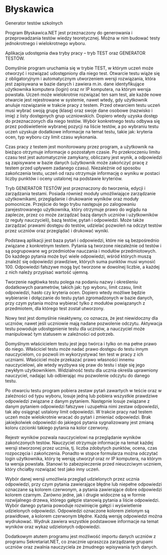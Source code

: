 ﻿# Błyskawica
Generator testów szkolnych

Program Błyskawica.NET jest przeznaczony do generowania i przeprowadzania testów wiedzy teoretycznej. Można w nim budować testy jednokrotnego i wielokrotnego wyboru.

Aplikacja udostępnia dwa tryby pracy – tryb TEST oraz GENERATOR TESTÓW.

Domyślnie program uruchamia się w trybie TEST, w którym uczeń może otworzyć i rozwiązać udostępniony dla niego test.
Otwarcie testu wiąże się z obligatoryjnym i automatycznym utworzeniem wersji rozwiązania, która jest zapisywana w bazie danych i zawiera m.in. dane identyfikujące użytkownika komputera (login) oraz nr IP komputera, na którym wersja powstała. Uczeń może wielokrotnie rozwiązać ten sam test, ale każde nowe otwarcie jest rejestrowane w systemie, nawet wtedy, gdy użytkownik anuluje rozwiązanie w trakcie pracy z testem. Przed otwarciem testu uczeń musi wybrać swoją grupę (klasę) oraz swoje dane osobowe (nazwisko i imię) z listy dostępnych grup uczniowskich. Dopiero wtedy uzyska dostęp do przeznaczonych dla niego testów. Wybór konkretnego testu odbywa się przez podświetlenie wybranej pozycji na liście testów, a po wybraniu testu uczeń uzyskuje dodatkowe informacje na temat testu, takie jak: kryteria ocen, typ wyboru czy limit czasu wykonania.

Czas pracy z testem jest monitorowany przez program, a użytkownik na bieżąco otrzymuje informacje o pozostałym czasie. Po przekroczeniu limitu czasu test jest automatycznie zamykany, obliczany jest wynik, a odpowiedzi są zapisywane w bazie danych (użytkownik może zakończyć pracę z testem przed upływem zadanego czasu). Niezależnie od sposobu zakończenia testu, uczeń od razu otrzymuje informację o wyniku w postaci liczby punktów i oceny ustalonej na podstawie kryteriów.

Tryb GENERATOR TESTÓW jest przeznaczony do tworzenia, edycji i zarządzania testami. Posiada również moduły umożliwiające zarządzanie użytkownikami, przeglądanie i drukowanie wyników oraz moduły pomocnicze.
Przejście do tego trybu następuje po zalogowaniu zarejestrowanego użytkownika, który otrzymuje prawo do wglądu na zaplecze, przez co może zarządzać bazą danych uczniów i użytkowników (z reguły nauczycieli), bazą testów, pytań i odpowiedzi. Może także zarządzać prawami dostępu do testów, udzielać pozwoleń na odczyt testów przez uczniów oraz przeglądać i drukować wyniki.

Podstawą aplikacji jest baza pytań i odpowiedzi, które nie są bezpośrednio związane z konkretnym testem. Pytania są tworzone niezależnie od testów i są pogrupowane wg przedmiotów nauczania i modułów przedmiotowych. Do każdego pytania może być wiele odpowiedzi, wśród których muszą znaleźć się odpowiedzi prawdziwe, których suma punktów musi wynosić 100. Odpowiedzi fałszywe mogą być tworzone w dowolnej liczbie, a każdej z nich należy przypisać wartość ujemną.

Tworzenie nagłówka testu polega na podaniu nazwy i określeniu dodatkowych parametrów, takich jak: typ wyboru, limit czasu, limit odpowiedzi, hasło czy kryteria ocen. Dopiero wtedy możliwe będzie wybieranie i dołączanie do testu pytań zgromadzonych w bazie danych, przy czym pytania można wybierać tylko z modułów powiązanych z przedmiotem, dla którego test został utworzony.

Nowy test jest domyślnie nieaktywny, co oznacza, że jest niewidoczny dla uczniów, nawet jeśli uczniowie mają nadane pozwolenie odczytu. Aktywacja testu powoduje udostępnienie testu dla uczniów, a nauczyciel może manipulować tym statusem w zależności od potrzeb.

Domyślnym właścicielem testu jest jego twórca i tylko on ma pełne prawo do niego. Właściciel testu może nadać prawo dostępu do testu innym nauczycielom, co pozwoli im wykorzystywać ten test w pracy z ich uczniami. Właściciel może przekazać prawo własności innemu nauczycielowi, ale wtedy wyzbywa się praw do testu i staje się jego zwykłym użytkownikiem.
Widzialność testu dla ucznia określa uprawniony nauczyciel, nadając lub odbierając mu pozwolenie odczytu do danego testu.

Po otwarciu testu program pobiera zestaw pytań zawartych w teście oraz w zależności od typu wyboru, losuje jedną lub pobiera wszystkie prawdziwe odpowiedzi związane z danym pytaniem. Następnie losuje związane z danym pytaniem odpowiedzi fałszywe i uzupełnia nimi zestaw odpowiedzi, tak aby osiągnąć ustalony limit odpowiedzi.
W trakcie pracy nad testem uczeń może wielokrotnie wracać do pytań i zmieniać odpowiedzi. Brak jakiejkolwiek odpowiedzi do jakiegoś pytania sygnalizowany jest zmianą koloru czcionki takiego pytania na kolor czerwony.

Rejestr wyników pozwala nauczycielowi na przeglądanie wyników zakończonych testów. Nauczyciel otrzymuje informacje na temat każdej wersji stworzonej przez ucznia, tj. liczba zdobytych punktów, ocena, czas rozpoczęcia i zakończenia. Ponadto w stopce formularza można odczytać login użytkownika, który tę wersję utworzył oraz nr IP komputera, na którym ta wersja powstała. Stanowi to zabezpieczenie przed nieuczciwym uczniem, który chciałby rozwiązać test jako inny uczeń.

Wybór danej wersji umożliwia przegląd udzielonych przez ucznia odpowiedzi, przy czym pytania zawierające błędne lub niepełne odpowiedzi oznaczane są kolorem czerwonym, a pytania zawierające dobre odpowiedzi kolorem czarnym. Zarówno jedne, jak i drugie widoczne są w formie rozwijalnego drzewa, którego gałęzie stanowią pytania a liście odpowiedzi. Wybór danego pytania powoduje rozwinięcie gałęzi i wyświetlenie udzielonych odpowiedzi. Odpowiedzi oznaczone kolorem zielonym są prawidłowe, a kolorem czerwonym błędne.
Każdą wersję odpowiedzi można wydrukować. Wydruk zawiera wszystkie podstawowe informacje na temat wyników oraz wykaz udzielonych odpowiedzi.

Dodatkowym atutem programu jest możliwość importu danych uczniów z programu Sekretariat.NET, co znacznie upraszcza zarządzanie grupami uczniów oraz zwalnia nauczyciela ze żmudnego wpisywania tych danych.